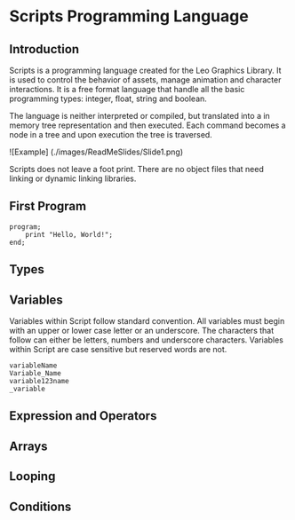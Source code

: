# Scripts Programming Language

## Introduction

Scripts is a programming language created for the Leo Graphics Library.  It is used to control the behavior of assets, manage animation and character interactions.  It is a free format language that handle all the basic programming types: integer, float, string and boolean. 

The language is neither interpreted or compiled, but translated into a in memory tree representation and then executed.  Each command becomes a node in a tree and upon execution the tree is traversed.  

![Example] (./images/ReadMeSlides/Slide1.png)

Scripts does not leave a foot print.  There are no object files that need linking or dynamic linking libraries.

## First Program

```
program;
    print "Hello, World!";
end;
```

## Types

## Variables

Variables within Script follow standard convention.  All variables must begin with an upper or lower case letter or an underscore.  The characters that follow can either be letters, numbers and underscore characters.  Variables within Script are case sensitive but reserved words are not.

```
variableName
Variable_Name
variable123name
_variable
```
## Expression and Operators

## Arrays

## Looping

## Conditions

